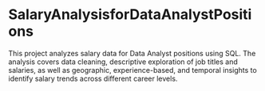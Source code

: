 # SalaryAnalysisforDataAnalystPositions
This project analyzes salary data for Data Analyst positions using SQL. The analysis covers data cleaning, descriptive exploration of job titles and salaries, as well as geographic, experience-based, and temporal insights to identify salary trends across different career levels.
